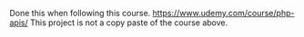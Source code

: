 Done this when following this course.
https://www.udemy.com/course/php-apis/
This project is not a copy paste of the course above.